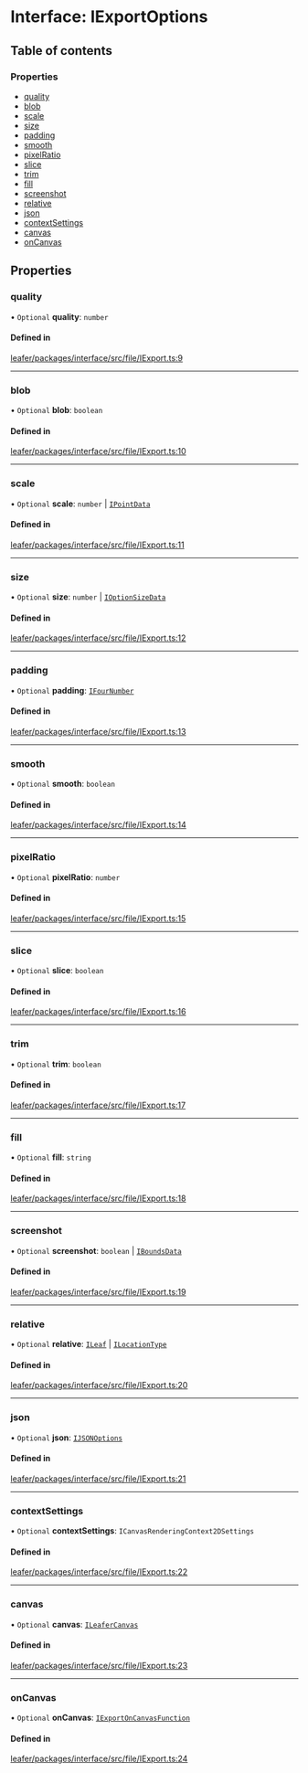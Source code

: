 # Interface: IExportOptions

## Table of contents

### Properties

- [quality](IExportOptions.md#quality)
- [blob](IExportOptions.md#blob)
- [scale](IExportOptions.md#scale)
- [size](IExportOptions.md#size)
- [padding](IExportOptions.md#padding)
- [smooth](IExportOptions.md#smooth)
- [pixelRatio](IExportOptions.md#pixelratio)
- [slice](IExportOptions.md#slice)
- [trim](IExportOptions.md#trim)
- [fill](IExportOptions.md#fill)
- [screenshot](IExportOptions.md#screenshot)
- [relative](IExportOptions.md#relative)
- [json](IExportOptions.md#json)
- [contextSettings](IExportOptions.md#contextsettings)
- [canvas](IExportOptions.md#canvas)
- [onCanvas](IExportOptions.md#oncanvas)

## Properties

### quality

• `Optional` **quality**: `number`

#### Defined in

[leafer/packages/interface/src/file/IExport.ts:9](https://github.com/leaferjs/leafer/blob/27a24ec/packages/interface/src/file/IExport.ts#L9)

___

### blob

• `Optional` **blob**: `boolean`

#### Defined in

[leafer/packages/interface/src/file/IExport.ts:10](https://github.com/leaferjs/leafer/blob/27a24ec/packages/interface/src/file/IExport.ts#L10)

___

### scale

• `Optional` **scale**: `number` \| [`IPointData`](IPointData.md)

#### Defined in

[leafer/packages/interface/src/file/IExport.ts:11](https://github.com/leaferjs/leafer/blob/27a24ec/packages/interface/src/file/IExport.ts#L11)

___

### size

• `Optional` **size**: `number` \| [`IOptionSizeData`](IOptionSizeData.md)

#### Defined in

[leafer/packages/interface/src/file/IExport.ts:12](https://github.com/leaferjs/leafer/blob/27a24ec/packages/interface/src/file/IExport.ts#L12)

___

### padding

• `Optional` **padding**: [`IFourNumber`](../modules.md#ifournumber)

#### Defined in

[leafer/packages/interface/src/file/IExport.ts:13](https://github.com/leaferjs/leafer/blob/27a24ec/packages/interface/src/file/IExport.ts#L13)

___

### smooth

• `Optional` **smooth**: `boolean`

#### Defined in

[leafer/packages/interface/src/file/IExport.ts:14](https://github.com/leaferjs/leafer/blob/27a24ec/packages/interface/src/file/IExport.ts#L14)

___

### pixelRatio

• `Optional` **pixelRatio**: `number`

#### Defined in

[leafer/packages/interface/src/file/IExport.ts:15](https://github.com/leaferjs/leafer/blob/27a24ec/packages/interface/src/file/IExport.ts#L15)

___

### slice

• `Optional` **slice**: `boolean`

#### Defined in

[leafer/packages/interface/src/file/IExport.ts:16](https://github.com/leaferjs/leafer/blob/27a24ec/packages/interface/src/file/IExport.ts#L16)

___

### trim

• `Optional` **trim**: `boolean`

#### Defined in

[leafer/packages/interface/src/file/IExport.ts:17](https://github.com/leaferjs/leafer/blob/27a24ec/packages/interface/src/file/IExport.ts#L17)

___

### fill

• `Optional` **fill**: `string`

#### Defined in

[leafer/packages/interface/src/file/IExport.ts:18](https://github.com/leaferjs/leafer/blob/27a24ec/packages/interface/src/file/IExport.ts#L18)

___

### screenshot

• `Optional` **screenshot**: `boolean` \| [`IBoundsData`](IBoundsData.md)

#### Defined in

[leafer/packages/interface/src/file/IExport.ts:19](https://github.com/leaferjs/leafer/blob/27a24ec/packages/interface/src/file/IExport.ts#L19)

___

### relative

• `Optional` **relative**: [`ILeaf`](ILeaf.md) \| [`ILocationType`](../modules.md#ilocationtype)

#### Defined in

[leafer/packages/interface/src/file/IExport.ts:20](https://github.com/leaferjs/leafer/blob/27a24ec/packages/interface/src/file/IExport.ts#L20)

___

### json

• `Optional` **json**: [`IJSONOptions`](IJSONOptions.md)

#### Defined in

[leafer/packages/interface/src/file/IExport.ts:21](https://github.com/leaferjs/leafer/blob/27a24ec/packages/interface/src/file/IExport.ts#L21)

___

### contextSettings

• `Optional` **contextSettings**: `ICanvasRenderingContext2DSettings`

#### Defined in

[leafer/packages/interface/src/file/IExport.ts:22](https://github.com/leaferjs/leafer/blob/27a24ec/packages/interface/src/file/IExport.ts#L22)

___

### canvas

• `Optional` **canvas**: [`ILeaferCanvas`](ILeaferCanvas.md)

#### Defined in

[leafer/packages/interface/src/file/IExport.ts:23](https://github.com/leaferjs/leafer/blob/27a24ec/packages/interface/src/file/IExport.ts#L23)

___

### onCanvas

• `Optional` **onCanvas**: [`IExportOnCanvasFunction`](IExportOnCanvasFunction.md)

#### Defined in

[leafer/packages/interface/src/file/IExport.ts:24](https://github.com/leaferjs/leafer/blob/27a24ec/packages/interface/src/file/IExport.ts#L24)
